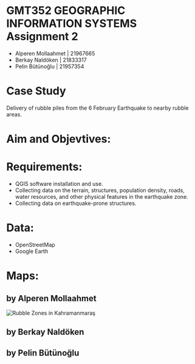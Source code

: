 # GMT352 GEOGRAPHIC INFORMATION SYSTEMS Assignment 2
* Alperen Mollaahmet | 21967665
* Berkay Naldöken | 21833317
* Pelin Bütünoğlu | 21957354

# Case Study
Delivery of rubble piles from the 6 February Earthquake to nearby rubble areas.

# Aim and Objevtives:


# Requirements:
- QGIS software installation and use. <br />
- Collecting data on the terrain, structures, population density, roads, water resources, and other physical features in the earthquake zone. <br />
- Collecting data on earthquake-prone structures.


# Data:
* OpenStreetMap <br />
* Google Earth <br />

# Maps:

## by Alperen Mollaahmet
![Rubble Zones in Kahramanmaraş](https://github.com/GMT-352/new-team-k/blob/main/Alperen_layout.png)

## by Berkay Naldöken


## by Pelin Bütünoğlu


